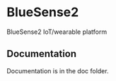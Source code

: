 # BlueSense2
BlueSense2 IoT/wearable platform

## Documentation

Documentation is in the doc folder.
